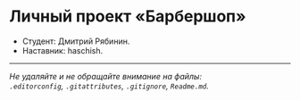 # Личный проект «Барбершоп»

* Студент:  Дмитрий Рябинин.
* Наставник: haschish.

---

_Не удаляйте и не обращайте внимание на файлы:_<br>
_`.editorconfig`, `.gitattributes`, `.gitignore`, `Readme.md`._


